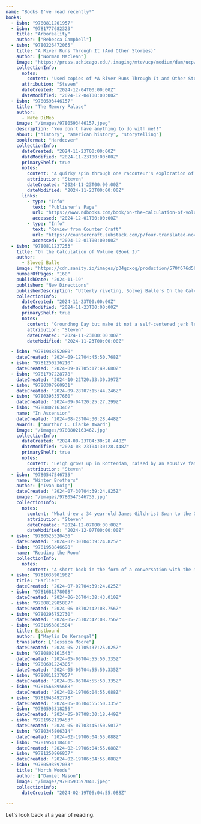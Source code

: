 ```yaml
---
name: "Books I've read recently*"
books: 
  - isbn: "9780811201957"
  - isbn: "9781777682323"
    title: "Arboreality"
    author: ["Rebecca Campbell"]
  - isbn: "9780226472065"
    title: "A River Runs Through It (And Other Stories)"
    author: ["Norman Maclean"]
    image: "https://press.uchicago.edu/.imaging/mte/ucp/medium/dam/ucp/books/jacket/978/02/26/47/9780226472065.jpg/jcr:content/9780226472065.jpg"
    collectionInfo:
      notes: 
        content: "Used copies of *A River Runs Through It and Other Stories* appear on the shelf at the store almost magically whenever one is purchased. Every time,  I think \"Is it time for me to read this?\" When I finally answered the call, I want to kick the me that waited so long. Norman Maclean's  semi-autobiographical account of his relationship to a brother he feels powerless to help is absolutely stunning. Maclean's frame for telling the story might be their time spent fly fishing in early 20th century Montana, but the depth expressed is more profound than any fishing hole, literary or otherwise. Told in with the plainspoken, rueful economy of language befitting an inductee of the Montana Cowboy Hall of Fame and written with the impeccable craft of a longtime professor of English at the University of Chicago, here is a timeless book that is somehow also of its time. I am now at high risk of having to read every single word this man wrote. Incredible."
      attribution: "Steven"
      dateCreated: "2024-12-04T00:00:00Z"
      dateModified: "2024-12-04T00:00:00Z"
  - isbn: "9780593446157"
    title: "The Memory Palace"
    author: 
      - Nate DiMeo
    image: "/images/9780593446157.jpeg"
    description: "You don't have anything to do with me!!"
    about: ["history", "american history", "storytelling"]
    bookformat: "Hardcover"
    collectionInfo:
      dateCreated: "2024-11-23T00:00:00Z"
      dateModified: "2024-11-23T00:00:00Z"
      primaryShelf: true
      notes: 
        content: "A quirky spin through one raconteur's exploration of American History, in which a treasure trove of historical accidents, surprising incidents, memorable characters build an pointallist portrait of an always-surprising world. Two."
        attribution: "Steven"
        dateCreated: "2024-11-23T00:00:00Z"
        dateModified: "2024-11-23T00:00:00Z"
      links:
        - type: "Info"
          text: "Publisher's Page"
          url: "https://www.ndbooks.com/book/on-the-calculation-of-volume-book-i/"
          accessed: "2024-12-01T00:00:00Z"
        - type: "Info"
          text: "Review from Counter Craft"
          url: "https://countercraft.substack.com/p/four-translated-novels-i-enjoyed"
          accessed: "2024-12-01T00:00:00Z"
  - isbn: "9780811237253"
    title: "On the Calculation of Volume (Book I)"
    author: 
      - Slovej Balle
    image: "https://cdn.sanity.io/images/p34gzxcg/production/570f676d56fbafe2189f3d39396637f7155b4b02-6000x9600.jpg?auto=format&w=500&fit=scale"
    numberOfPages: "160"
    publishDate: "2024-11-19"
    publisher: "New Directions"
    publisherDescription: "Utterly riveting, Solvej Balle's On the Calculation of Volume (Book I) is the grand opening of her speculative fiction septology, winner of the 2022 Nordic Council Literature Prize (Scandinavia's most important literary award) for being \"a masterpiece of its time.\"\n\nTara Selter, the heroine of On the *Calculation of Volume*, has involuntarily stepped off the train of time: in her world, November 18th repeats itself endlessly. We meet Tara on her 122nd November 18th: she no longer experiences the changes of days, weeks, months, or seasons. She finds herself in a lonely new reality without being able to explain why: how is it that she wakes every morning into the same day, knowing to the exact second when the blackbird will burst into song and when the rain will begin? Will she ever be able to share her new life with her beloved and now chronically befuddled husband? And on top of her profound isolation and confusion, Tara takes in with pain how slight a difference she makes in the world. (As she puts it: \"That's how little the activities of one person matter on the 18th of November.\")"
    collectionInfo:
      dateCreated: "2024-11-23T00:00:00Z"
      dateModified: "2024-11-23T00:00:00Z"
      primaryShelf: true
      notes: 
        content: "Groundhog Day but make it not a self-centered jerk learning a life lesson through eternal recurrence but a meditative, relatively happy person coming to terms with the same quiet November day over and over again, where not much happens but it is rendered electric by an incredibly talented writer."
        attribution: "Steven"
        dateCreated: "2024-11-23T00:00:00Z"
        dateModified: "2024-11-23T00:00:00Z"

  - isbn: "9781948552080"
    dateCreated: "2024-09-12T04:45:50.768Z"
  - isbn: "9781250236210"
    dateCreated: "2024-09-07T05:17:49.680Z"
  - isbn: "9781797228778"
    dateCreated: "2024-10-22T20:33:30.397Z"
  - isbn: "9780307960931"
    dateCreated: "2024-09-28T07:15:44.246Z"
  - isbn: "9780393357660"
    dateCreated: "2024-09-04T20:25:27.299Z"
  - isbn: "9780802163462"
    name: "In Ascension"
    dateCreated: "2024-08-23T04:30:28.448Z"
    awards: ["Aurthur C. Clarke Award"]
    image: "/images/9780802163462.jpg"
    collectionInfo:
      dateCreated: "2024-08-23T04:30:28.448Z"
      dateModified: "2024-08-23T04:30:28.448Z"
      primaryShelf: true
      notes: 
        content: "Leigh grows up in Rotterdam, raised by an abusive father and a distant mother. She is drawn to the ocean and studies marine ecology and microbiology, and her natural aptitude and luck put her in the right place at the right time to encounter career-making discoveries that connect her work to breakthroughs in space propulsion.\n\nTrying to stay in touch with her sister as their mother develops health problems at the very moment when her career is literally taking off, Leigh struggles to maintain her own perspective, confidence, and their connection as something bigger than her own life seems to be at stake.\n\nIn Ascension is a novel where humankind's deepest questions are explored, from the depths of the ocean to beyond the edge of the solar system, while the lived experiences and emotional life of its main character are kept in the foreground. I loved the writing in this book and the interweaving of its themes using both emotional stakes and scientific understanding."
        attribution: "Steven"
  - isbn: "9780547546735"
    name: "Winter Brothers"
    author: ["Ivan Doig"]
    dateCreated: "2024-07-30T04:39:24.825Z"
    image: "/images/9780547546735.jpg"
    collectionInfo: 
      notes: 
        content: "What drew a 34 year-old James Gilchrist Swan to the Olympic Peninsula? What is the lure of \"The West\" and does it still endure more than 150 years after it dislodged Swan from a wife and family in Boston for the frontier of the frontier? Ivan Doig was a very talented writer, and I found this very curious book, recounting a year spent devoted to these thoughts while visiting Swan's stomping grounds in Neah Bay, Port Townsend and in between and poring over his voluminous journals in the University of Washington library to be absolutely fascinating. I found the account of his relationship to a Makah chief named Swell and the effect of Swell's murder on"
        attribution: "Steven"
        dateCreated: "2024-12-07T00:00:00Z"
        dateModified: "2024-12-07T00:00:00Z"
  - isbn: "9780525520436"
    dateCreated: "2024-07-30T04:39:24.825Z"
  - isbn: "9781958846698"
    name: "Reading the Room"
    collectionInfo: 
      notes: 
        content: "A short book in the form of a conversation with the man who might be called the dean of American Independent Bookselling, Paul Yamazaki, *Reading the Room* is a pleasure. Breadth of knowledge, humility, confidence and intuition: Yamazaki has the traits neccessary to perform that bookseller's alchemy, where the whole space is the sum of its parts (which is to say, books). He said: \"At a great store you can look at twelve well-selected, serendipitous linear inches and find a universe.\" For true believers only."
  - isbn: "9781635901962"
    title: "Earlier"
    dateCreated: "2024-07-02T04:39:24.825Z"
  - isbn: "9781681378008"
    dateCreated: "2024-06-26T04:38:43.010Z"
  - isbn: "9780812985887"
    dateCreated: "2024-06-03T02:42:08.756Z"
  - isbn: "9780295752730"
    dateCreated: "2024-05-25T02:42:08.756Z"
  - isbn: "9781953861504"
    title: Eastbound
    author: ["Maylis De Kerangal"]
    translator: ["Jessica Moore"]
    dateCreated: "2024-05-21T05:37:25.025Z"
  - isbn: "9780802161543"
    dateCreated: "2024-05-06T04:55:50.335Z"
  - isbn: "9780691224305"
    dateCreated: "2024-05-06T04:55:50.335Z"
  - isbn: "9780811237857"
    dateCreated: "2024-05-06T04:55:50.335Z"
  - isbn: "9781566895668"
    dateCreated: "2024-02-19T06:04:55.088Z"
  - isbn: "9781945492778"
    dateCreated: "2024-05-06T04:55:50.335Z"
  - isbn: "9780593318256"
    dateCreated: "2024-05-07T08:30:18.449Z"
  - isbn: "9781952119453"
    dateCreated: "2024-05-07T03:45:50.501Z"
  - isbn: "9780345806314"
    dateCreated: "2024-02-19T06:04:55.088Z"
  - isbn: "9781954118461"
    dateCreated: "2024-02-19T06:04:55.088Z"
  - isbn: "9781250866837"
    dateCreated: "2024-02-19T06:04:55.088Z"
  - isbn: "9780593597033"
    title: "North Woods"
    author: ["Daniel Mason"]
    image: "/images/9780593597040.jpeg"
    collectioninfo:
      dateCreated: "2024-02-19T06:04:55.088Z"

---
```


Let's look back at a year of reading.
